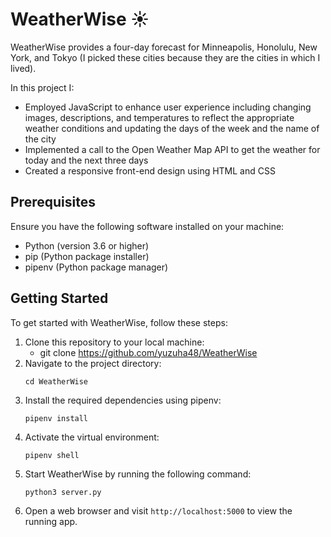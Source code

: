 # WeatherWise ☀️

WeatherWise provides a four-day forecast for Minneapolis, Honolulu, New York, and Tokyo (I picked these cities because they are the cities in which I lived). 

In this project I:

- Employed JavaScript to enhance user experience including changing images, descriptions, and temperatures to reflect the appropriate weather conditions and updating the days of the week and the name of the city
- Implemented a call to the Open Weather Map API to get the weather for today and the next three days
- Created a responsive front-end design using HTML and CSS

## Prerequisites

Ensure you have the following software installed on your machine:
- Python (version 3.6 or higher)
- pip (Python package installer)
- pipenv (Python package manager)

## Getting Started 

To get started with WeatherWise, follow these steps: 
1. Clone this repository to your local machine:
   - git clone https://github.com/yuzuha48/WeatherWise
2. Navigate to the project directory:
   ```
   cd WeatherWise
   ```
3. Install the required dependencies using pipenv:
   ```
   pipenv install
   ```
4. Activate the virtual environment:
   ```
   pipenv shell
   ```
5. Start WeatherWise by running the following command:
     ```
     python3 server.py
     ```
6. Open a web browser and visit `http://localhost:5000` to view the running app. 
